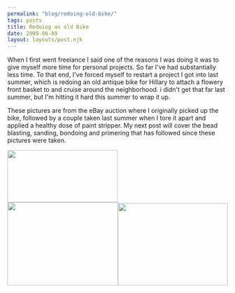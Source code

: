 ```yaml
---
permalink: "blog/redoing-old-bike/"
tags: posts
title: Redoing an old Bike
date: 2009-06-09
layout: layouts/post.njk
---
```


When I first went freelance I said one of the reasons I was doing it was to give myself more time for personal projects. So far I've had substantially less time. To that end, I've forced myself to restart a project I got into last summer, which is redoing an old antique bike for Hillary to attach a flowery front basket to and cruise around the neighborhood. i didn't get that far last summer, but I'm hitting it hard this summer to wrap it up.

These pictures are from the eBay auction where I originally picked up the bike, followed by a couple taken last summer when I tore it apart and applied a healthy dose of paint stripper. My next post will cover the bead blasting, sanding, bondoing and primering that has followed since these pictures were taken.

<img src="http://timwasson.com/uploads/images/7035_3.JPG" alt="" width="252" height="119" /><img src="http://timwasson.com/uploads/images/DSC02257.JPG" alt="" width="253" height="190" /><img src="http://timwasson.com/uploads/images/ee3e_3.JPG" alt="" width="251" height="188" />